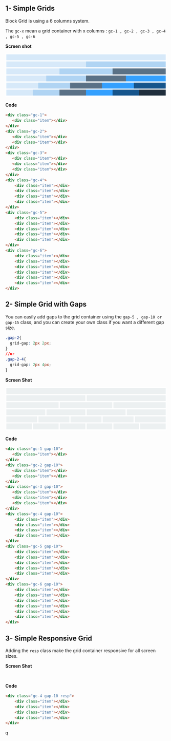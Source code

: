 ## 1- Simple Grids

Block Grid is using a 6 columns system.

 The `gc-x` mean a grid container with x columns : `gc-1 , gc-2 , gc-3 , gc-4 , gc-5 , gc-6` 

**Screen shot**

![](./img/1.png)

**Code**

```html
<div class="gc-1">
   <div class="item"></div>
</div>
<div class="gc-2">
   <div class="item"></div>
   <div class="item"></div>
</div>
<div class="gc-3">
   <div class="item"></div>
   <div class="item"></div>
   <div class="item"></div>
</div>
<div class="gc-4">
    <div class="item"></div>
    <div class="item"></div>
    <div class="item"></div>
    <div class="item"></div>
</div>
<div class="gc-5">
    <div class="item"></div>
    <div class="item"></div>
    <div class="item"></div>
    <div class="item"></div>
    <div class="item"></div>
</div>
<div class="gc-6">
    <div class="item"></div>
    <div class="item"></div>
    <div class="item"></div>
    <div class="item"></div>
    <div class="item"></div>
    <div class="item"></div>
</div>
```



## 2- Simple Grid with Gaps

You can easily add gaps to the grid container using the `gap-5 , gap-10 or gap-15` class, and you can create your own class if you want a different gap size.

```css
.gap-2{
  grid-gap: 2px 2px;
}
//or
.gap-2-4{
  grid-gap: 2px 4px;
}
```

**Screen Shot**

![](./img/2.png)

**Code**

```html
<div class="gc-1 gap-10">
   <div class="item"></div>
</div>
<div class="gc-2 gap-10">
   <div class="item"></div>
   <div class="item"></div>
</div>
<div class="gc-3 gap-10">
   <div class="item"></div>
   <div class="item"></div>
   <div class="item"></div>
</div>
<div class="gc-4 gap-10">
    <div class="item"></div>
    <div class="item"></div>
    <div class="item"></div>
    <div class="item"></div>
</div>
<div class="gc-5 gap-10">
    <div class="item"></div>
    <div class="item"></div>
    <div class="item"></div>
    <div class="item"></div>
    <div class="item"></div>
</div>
<div class="gc-6 gap-10">
    <div class="item"></div>
    <div class="item"></div>
    <div class="item"></div>
    <div class="item"></div>
    <div class="item"></div>
    <div class="item"></div>
</div>
```



## 3- Simple Responsive Grid

Adding  the `resp` class make the grid container responsive for all screen sizes.

**Screen Shot**

![]()

**Code**

```html
<div class="gc-4 gap-10 resp">
    <div class="item"></div>
    <div class="item"></div>
    <div class="item"></div>
    <div class="item"></div>
</div>
```

q